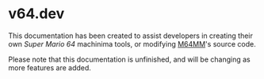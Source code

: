 # v64.dev

This documentation has been created to assist developers in creating their own <i>Super Mario 64</i> machinima tools, or modifying [M64MM](https://github.com/projectcomet64/M64MM)'s source code.

Please note that this documentation is unfinished, and will be changing as more features are added.